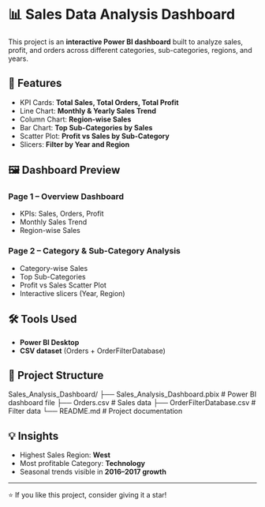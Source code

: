 # 📊 Sales Data Analysis Dashboard

This project is an **interactive Power BI dashboard** built to analyze sales, profit, and orders across different categories, sub-categories, regions, and years.

## 🚀 Features
- KPI Cards: **Total Sales, Total Orders, Total Profit**
- Line Chart: **Monthly & Yearly Sales Trend**
- Column Chart: **Region-wise Sales**
- Bar Chart: **Top Sub-Categories by Sales**
- Scatter Plot: **Profit vs Sales by Sub-Category**
- Slicers: **Filter by Year and Region**

## 🖼 Dashboard Preview
### Page 1 – Overview Dashboard
- KPIs: Sales, Orders, Profit
- Monthly Sales Trend
- Region-wise Sales

### Page 2 – Category & Sub-Category Analysis
- Category-wise Sales
- Top Sub-Categories
- Profit vs Sales Scatter Plot
- Interactive slicers (Year, Region)

## 🛠 Tools Used
- **Power BI Desktop**
- **CSV dataset** (Orders + OrderFilterDatabase)

## 📂 Project Structure
Sales_Analysis_Dashboard/
├── Sales_Analysis_Dashboard.pbix # Power BI dashboard file
├── Orders.csv # Sales data
├── OrderFilterDatabase.csv # Filter data
└── README.md # Project documentation


## 💡 Insights
- Highest Sales Region: **West**
- Most profitable Category: **Technology**
- Seasonal trends visible in **2016–2017 growth**

---

⭐ If you like this project, consider giving it a star!
